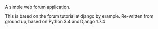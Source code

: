 A simple web forum application.

This is based on the forum tutorial at django by example.
Re-written from ground up, based on Python 3.4 and Django 1.7.4.